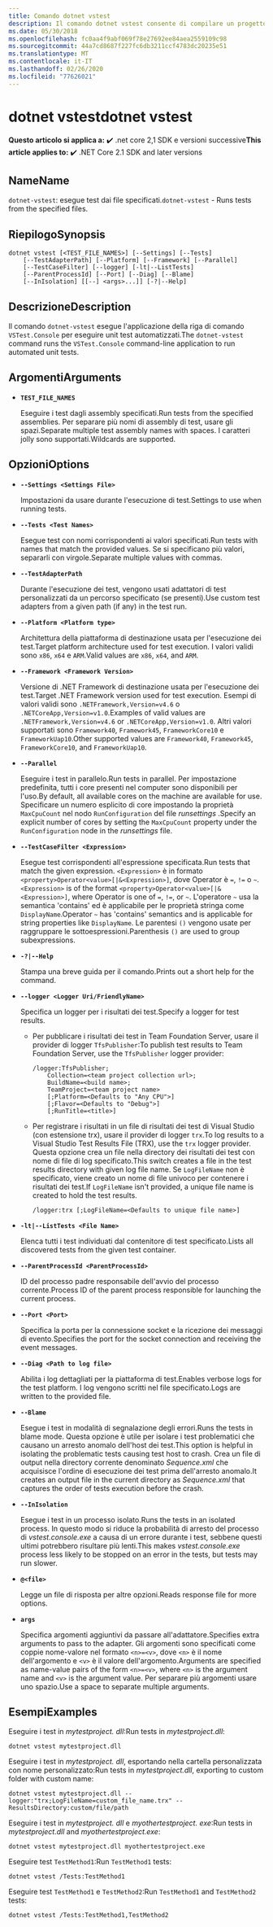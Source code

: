 ```yaml
---
title: Comando dotnet vstest
description: Il comando dotnet vstest consente di compilare un progetto e tutte le relative dipendenze.
ms.date: 05/30/2018
ms.openlocfilehash: fc0aa4f9abf069f78e27692ee84aea2559109c98
ms.sourcegitcommit: 44a7cd8687f227fc6db3211ccf4783dc20235e51
ms.translationtype: MT
ms.contentlocale: it-IT
ms.lasthandoff: 02/26/2020
ms.locfileid: "77626021"
---
```

# <a name="dotnet-vstest"></a><span data-ttu-id="2bfa8-103">dotnet vstest</span><span class="sxs-lookup"><span data-stu-id="2bfa8-103">dotnet vstest</span></span>

<span data-ttu-id="2bfa8-104">**Questo articolo si applica a:** ✔️ .net core 2,1 SDK e versioni successive</span><span class="sxs-lookup"><span data-stu-id="2bfa8-104">**This article applies to:** ✔️ .NET Core 2.1 SDK and later versions</span></span>

## <a name="name"></a><span data-ttu-id="2bfa8-105">Name</span><span class="sxs-lookup"><span data-stu-id="2bfa8-105">Name</span></span>

<span data-ttu-id="2bfa8-106">`dotnet-vstest`: esegue test dai file specificati.</span><span class="sxs-lookup"><span data-stu-id="2bfa8-106">`dotnet-vstest` - Runs tests from the specified files.</span></span>

## <a name="synopsis"></a><span data-ttu-id="2bfa8-107">Riepilogo</span><span class="sxs-lookup"><span data-stu-id="2bfa8-107">Synopsis</span></span>

```dotnetcli
dotnet vstest [<TEST_FILE_NAMES>] [--Settings] [--Tests]
    [--TestAdapterPath] [--Platform] [--Framework] [--Parallel]
    [--TestCaseFilter] [--logger] [-lt|--ListTests]
    [--ParentProcessId] [--Port] [--Diag] [--Blame]
    [--InIsolation] [[--] <args>...]] [-?|--Help]
```

## <a name="description"></a><span data-ttu-id="2bfa8-108">Descrizione</span><span class="sxs-lookup"><span data-stu-id="2bfa8-108">Description</span></span>

<span data-ttu-id="2bfa8-109">Il comando `dotnet-vstest` esegue l'applicazione della riga di comando `VSTest.Console` per eseguire unit test automatizzati.</span><span class="sxs-lookup"><span data-stu-id="2bfa8-109">The `dotnet-vstest` command runs the `VSTest.Console` command-line application to run automated unit tests.</span></span>

## <a name="arguments"></a><span data-ttu-id="2bfa8-110">Argomenti</span><span class="sxs-lookup"><span data-stu-id="2bfa8-110">Arguments</span></span>

- **`TEST_FILE_NAMES`**

  <span data-ttu-id="2bfa8-111">Eseguire i test dagli assembly specificati.</span><span class="sxs-lookup"><span data-stu-id="2bfa8-111">Run tests from the specified assemblies.</span></span> <span data-ttu-id="2bfa8-112">Per separare più nomi di assembly di test, usare gli spazi.</span><span class="sxs-lookup"><span data-stu-id="2bfa8-112">Separate multiple test assembly names with spaces.</span></span> <span data-ttu-id="2bfa8-113">I caratteri jolly sono supportati.</span><span class="sxs-lookup"><span data-stu-id="2bfa8-113">Wildcards are supported.</span></span>

## <a name="options"></a><span data-ttu-id="2bfa8-114">Opzioni</span><span class="sxs-lookup"><span data-stu-id="2bfa8-114">Options</span></span>

- **`--Settings <Settings File>`**

  <span data-ttu-id="2bfa8-115">Impostazioni da usare durante l'esecuzione di test.</span><span class="sxs-lookup"><span data-stu-id="2bfa8-115">Settings to use when running tests.</span></span>

- **`--Tests <Test Names>`**

  <span data-ttu-id="2bfa8-116">Esegue test con nomi corrispondenti ai valori specificati.</span><span class="sxs-lookup"><span data-stu-id="2bfa8-116">Run tests with names that match the provided values.</span></span> <span data-ttu-id="2bfa8-117">Se si specificano più valori, separarli con virgole.</span><span class="sxs-lookup"><span data-stu-id="2bfa8-117">Separate multiple values with commas.</span></span>

- **`--TestAdapterPath`**

  <span data-ttu-id="2bfa8-118">Durante l'esecuzione dei test, vengono usati adattatori di test personalizzati da un percorso specificato (se presenti).</span><span class="sxs-lookup"><span data-stu-id="2bfa8-118">Use custom test adapters from a given path (if any) in the test run.</span></span>

- **`--Platform <Platform type>`**

  <span data-ttu-id="2bfa8-119">Architettura della piattaforma di destinazione usata per l'esecuzione dei test.</span><span class="sxs-lookup"><span data-stu-id="2bfa8-119">Target platform architecture used for test execution.</span></span> <span data-ttu-id="2bfa8-120">I valori validi sono `x86`, `x64` e `ARM`.</span><span class="sxs-lookup"><span data-stu-id="2bfa8-120">Valid values are `x86`, `x64`, and `ARM`.</span></span>

- **`--Framework <Framework Version>`**

  <span data-ttu-id="2bfa8-121">Versione di .NET Framework di destinazione usata per l'esecuzione dei test.</span><span class="sxs-lookup"><span data-stu-id="2bfa8-121">Target .NET Framework version used for test execution.</span></span> <span data-ttu-id="2bfa8-122">Esempi di valori validi sono `.NETFramework,Version=v4.6` o `.NETCoreApp,Version=v1.0`.</span><span class="sxs-lookup"><span data-stu-id="2bfa8-122">Examples of valid values are `.NETFramework,Version=v4.6` or `.NETCoreApp,Version=v1.0`.</span></span> <span data-ttu-id="2bfa8-123">Altri valori supportati sono `Framework40`, `Framework45`, `FrameworkCore10` e `FrameworkUap10`.</span><span class="sxs-lookup"><span data-stu-id="2bfa8-123">Other supported values are `Framework40`, `Framework45`, `FrameworkCore10`, and `FrameworkUap10`.</span></span>

- **`--Parallel`**

  <span data-ttu-id="2bfa8-124">Eseguire i test in parallelo.</span><span class="sxs-lookup"><span data-stu-id="2bfa8-124">Run tests in parallel.</span></span> <span data-ttu-id="2bfa8-125">Per impostazione predefinita, tutti i core presenti nel computer sono disponibili per l'uso.</span><span class="sxs-lookup"><span data-stu-id="2bfa8-125">By default, all available cores on the machine are available for use.</span></span> <span data-ttu-id="2bfa8-126">Specificare un numero esplicito di core impostando la proprietà `MaxCpuCount` nel nodo `RunConfiguration` del file *runsettings* .</span><span class="sxs-lookup"><span data-stu-id="2bfa8-126">Specify an explicit number of cores by setting the `MaxCpuCount` property under the `RunConfiguration` node in the *runsettings* file.</span></span>

- **`--TestCaseFilter <Expression>`**

  <span data-ttu-id="2bfa8-127">Esegue test corrispondenti all'espressione specificata.</span><span class="sxs-lookup"><span data-stu-id="2bfa8-127">Run tests that match the given expression.</span></span> <span data-ttu-id="2bfa8-128">`<Expression>` è in formato `<property>Operator<value>[|&<Expression>]`, dove Operator è `=`, `!=` o `~`.</span><span class="sxs-lookup"><span data-stu-id="2bfa8-128">`<Expression>` is of the format `<property>Operator<value>[|&<Expression>]`, where Operator is one of `=`, `!=`, or `~`.</span></span> <span data-ttu-id="2bfa8-129">L'operatore `~` usa la semantica 'contains' ed è applicabile per le proprietà stringa come `DisplayName`.</span><span class="sxs-lookup"><span data-stu-id="2bfa8-129">Operator `~` has 'contains' semantics and is applicable for string properties like `DisplayName`.</span></span> <span data-ttu-id="2bfa8-130">Le parentesi `()` vengono usate per raggruppare le sottoespressioni.</span><span class="sxs-lookup"><span data-stu-id="2bfa8-130">Parenthesis `()` are used to group subexpressions.</span></span>

- **`-?|--Help`**

  <span data-ttu-id="2bfa8-131">Stampa una breve guida per il comando.</span><span class="sxs-lookup"><span data-stu-id="2bfa8-131">Prints out a short help for the command.</span></span>

- **`--logger <Logger Uri/FriendlyName>`**

  <span data-ttu-id="2bfa8-132">Specifica un logger per i risultati dei test.</span><span class="sxs-lookup"><span data-stu-id="2bfa8-132">Specify a logger for test results.</span></span>

  - <span data-ttu-id="2bfa8-133">Per pubblicare i risultati dei test in Team Foundation Server, usare il provider di logger `TfsPublisher`:</span><span class="sxs-lookup"><span data-stu-id="2bfa8-133">To publish test results to Team Foundation Server, use the `TfsPublisher` logger provider:</span></span>

    ```console
    /logger:TfsPublisher;
        Collection=<team project collection url>;
        BuildName=<build name>;
        TeamProject=<team project name>
        [;Platform=<Defaults to "Any CPU">]
        [;Flavor=<Defaults to "Debug">]
        [;RunTitle=<title>]
    ```

  - <span data-ttu-id="2bfa8-134">Per registrare i risultati in un file di risultati dei test di Visual Studio (con estensione trx), usare il provider di logger `trx`.</span><span class="sxs-lookup"><span data-stu-id="2bfa8-134">To log results to a Visual Studio Test Results File (TRX), use the `trx` logger provider.</span></span> <span data-ttu-id="2bfa8-135">Questa opzione crea un file nella directory dei risultati dei test con nome di file di log specificato.</span><span class="sxs-lookup"><span data-stu-id="2bfa8-135">This switch creates a file in the test results directory with given log file name.</span></span> <span data-ttu-id="2bfa8-136">Se `LogFileName` non è specificato, viene creato un nome di file univoco per contenere i risultati dei test.</span><span class="sxs-lookup"><span data-stu-id="2bfa8-136">If `LogFileName` isn't provided, a unique file name is created to hold the test results.</span></span>

    ```console
    /logger:trx [;LogFileName=<Defaults to unique file name>]
    ```

- **`-lt|--ListTests <File Name>`**

  <span data-ttu-id="2bfa8-137">Elenca tutti i test individuati dal contenitore di test specificato.</span><span class="sxs-lookup"><span data-stu-id="2bfa8-137">Lists all discovered tests from the given test container.</span></span>

- **`--ParentProcessId <ParentProcessId>`**

  <span data-ttu-id="2bfa8-138">ID del processo padre responsabile dell'avvio del processo corrente.</span><span class="sxs-lookup"><span data-stu-id="2bfa8-138">Process ID of the parent process responsible for launching the current process.</span></span>

- **`--Port <Port>`**

  <span data-ttu-id="2bfa8-139">Specifica la porta per la connessione socket e la ricezione dei messaggi di evento.</span><span class="sxs-lookup"><span data-stu-id="2bfa8-139">Specifies the port for the socket connection and receiving the event messages.</span></span>

- **`--Diag <Path to log file>`**

  <span data-ttu-id="2bfa8-140">Abilita i log dettagliati per la piattaforma di test.</span><span class="sxs-lookup"><span data-stu-id="2bfa8-140">Enables verbose logs for the test platform.</span></span> <span data-ttu-id="2bfa8-141">I log vengono scritti nel file specificato.</span><span class="sxs-lookup"><span data-stu-id="2bfa8-141">Logs are written to the provided file.</span></span>

- **`--Blame`**

  <span data-ttu-id="2bfa8-142">Esegue i test in modalità di segnalazione degli errori.</span><span class="sxs-lookup"><span data-stu-id="2bfa8-142">Runs the tests in blame mode.</span></span> <span data-ttu-id="2bfa8-143">Questa opzione è utile per isolare i test problematici che causano un arresto anomalo dell'host dei test.</span><span class="sxs-lookup"><span data-stu-id="2bfa8-143">This option is helpful in isolating the problematic tests causing test host to crash.</span></span> <span data-ttu-id="2bfa8-144">Crea un file di output nella directory corrente denominato *Sequence.xml* che acquisisce l'ordine di esecuzione dei test prima dell'arresto anomalo.</span><span class="sxs-lookup"><span data-stu-id="2bfa8-144">It creates an output file in the current directory as *Sequence.xml* that captures the order of tests execution before the crash.</span></span>

- **`--InIsolation`**

  <span data-ttu-id="2bfa8-145">Esegue i test in un processo isolato.</span><span class="sxs-lookup"><span data-stu-id="2bfa8-145">Runs the tests in an isolated process.</span></span> <span data-ttu-id="2bfa8-146">In questo modo si riduce la probabilità di arresto del processo di *vstest.console.exe* a causa di un errore durante i test, sebbene questi ultimi potrebbero risultare più lenti.</span><span class="sxs-lookup"><span data-stu-id="2bfa8-146">This makes *vstest.console.exe* process less likely to be stopped on an error in the tests, but tests may run slower.</span></span>

- **`@<file>`**

  <span data-ttu-id="2bfa8-147">Legge un file di risposta per altre opzioni.</span><span class="sxs-lookup"><span data-stu-id="2bfa8-147">Reads response file for more options.</span></span>

- **`args`**

  <span data-ttu-id="2bfa8-148">Specifica argomenti aggiuntivi da passare all'adattatore.</span><span class="sxs-lookup"><span data-stu-id="2bfa8-148">Specifies extra arguments to pass to the adapter.</span></span> <span data-ttu-id="2bfa8-149">Gli argomenti sono specificati come coppie nome-valore nel formato `<n>=<v>`, dove `<n>` è il nome dell'argomento e `<v>` è il valore dell'argomento.</span><span class="sxs-lookup"><span data-stu-id="2bfa8-149">Arguments are specified as name-value pairs of the form `<n>=<v>`, where `<n>` is the argument name and `<v>` is the argument value.</span></span> <span data-ttu-id="2bfa8-150">Per separare più argomenti usare uno spazio.</span><span class="sxs-lookup"><span data-stu-id="2bfa8-150">Use a space to separate multiple arguments.</span></span>

## <a name="examples"></a><span data-ttu-id="2bfa8-151">Esempi</span><span class="sxs-lookup"><span data-stu-id="2bfa8-151">Examples</span></span>

<span data-ttu-id="2bfa8-152">Eseguire i test in *mytestproject. dll*:</span><span class="sxs-lookup"><span data-stu-id="2bfa8-152">Run tests in *mytestproject.dll*:</span></span>

```dotnetcli
dotnet vstest mytestproject.dll
```

<span data-ttu-id="2bfa8-153">Eseguire i test in *mytestproject. dll*, esportando nella cartella personalizzata con nome personalizzato:</span><span class="sxs-lookup"><span data-stu-id="2bfa8-153">Run tests in *mytestproject.dll*, exporting to custom folder with custom name:</span></span>

```dotnetcli
dotnet vstest mytestproject.dll --logger:"trx;LogFileName=custom_file_name.trx" --ResultsDirectory:custom/file/path
```

<span data-ttu-id="2bfa8-154">Eseguire i test in *mytestproject. dll* e *myothertestproject. exe*:</span><span class="sxs-lookup"><span data-stu-id="2bfa8-154">Run tests in *mytestproject.dll* and *myothertestproject.exe*:</span></span>

```dotnetcli
dotnet vstest mytestproject.dll myothertestproject.exe
```

<span data-ttu-id="2bfa8-155">Eseguire test `TestMethod1`:</span><span class="sxs-lookup"><span data-stu-id="2bfa8-155">Run `TestMethod1` tests:</span></span>

```dotnetcli
dotnet vstest /Tests:TestMethod1
```

<span data-ttu-id="2bfa8-156">Eseguire test `TestMethod1` e `TestMethod2`:</span><span class="sxs-lookup"><span data-stu-id="2bfa8-156">Run `TestMethod1` and `TestMethod2` tests:</span></span>

```dotnetcli
dotnet vstest /Tests:TestMethod1,TestMethod2
```
